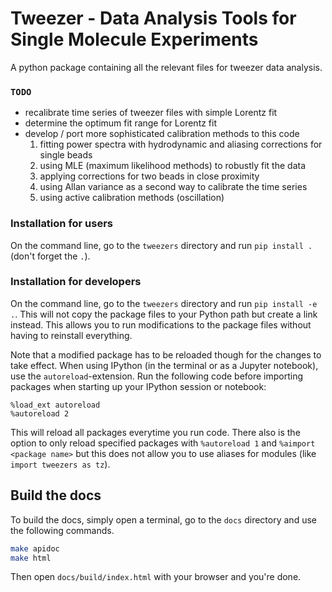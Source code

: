 # Tweezer - Data Analysis Tools for Single Molecule Experiments

A python package containing all the relevant files for tweezer data analysis.

### `TODO`

* recalibrate time series of tweezer files with simple Lorentz fit
* determine the optimum fit range for Lorentz fit
* develop / port more sophisticated calibration methods to this code
    1. fitting power spectra with hydrodynamic and aliasing corrections for single beads
    2. using MLE (maximum likelihood methods) to robustly fit the data
    3. applying corrections for two beads in close proximity
    4. using Allan variance as a second way to calibrate the time series
    5. using active calibration methods (oscillation)


### Installation for users

On the command line, go to the `tweezers` directory and run `pip install .` (don't forget the `.`).


### Installation for developers

On the command line, go to the `tweezers` directory and run `pip install -e .`. This will not copy the package files to your Python path but create a link instead. This allows you to run modifications to the package files without having to reinstall everything.

Note that a modified package has to be reloaded though for the changes to take effect. When using IPython (in the terminal or as a Jupyter notebook), use the `autoreload`-extension. Run the following code before importing packages when starting up your IPython session or notebook:

```
%load_ext autoreload
%autoreload 2
```

This will reload all packages everytime you run code. There also is the option to only reload specified packages with `%autoreload 1` and `%aimport <package name>` but this does not allow you to use aliases for modules (like `import tweezers as tz`).


## Build the docs

To build the docs, simply open a terminal, go to the `docs` directory and use the following commands.

```bash
make apidoc
make html
```

Then open `docs/build/index.html` with your browser and you're done.